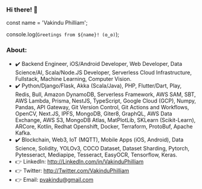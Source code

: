 ### Hi there! 👋

const name = 'Vakindu Philliam';

console.log(`Greetings from ${name}! (ʘ‿ʘ)`);

### About:

- ✔️ Backend Engineer, iOS/Android Developer, Web Developer, Data Science/AI, Scala/Node.JS Developer, Serverless Cloud Infrastructure, Fullstack, Machine Learning, Computer Vision.
- ✔️ Python/Django/Flask, Akka (Scala/Java), PHP, Flutter/Dart, Play, Redis, Bull, Amazon DynamoDB, Serverless Framework, AWS SAM, SBT, AWS Lambda, Prisma, NestJS, TypeScript, Google Cloud (GCP), Numpy, Pandas, API Gateway, Git Version Control, Git Actions and Workflows, OpenCV, Next.JS, IPFS, MongoDB, Giter8, GraphQL, AWS Data Exchange, AWS S3, MongoDB Atlas, MatPlotLib, SKLearn (Scikit-Learn), ARCore, Kotlin, Redhat Openshift, Docker, Terraform, ProtoBuf, Apache Kafka.
- ✔️ Blockchain, Web3, IoT (MQTT), Mobile Apps (iOS, Android), Data Science, Solidity, YOLOv3, COCO Dataset, Dataset Sharding, Pytorch, Pytesseract, Mediapipe, Tesseract, EasyOCR, Tensorflow, Keras.
- 👉 LinkedIn: http://LinkedIn.com/in/VakinduPhilliam
- 👉 Twitter:  http://Twitter.com/VakinduPhilliam
- 👉 Email:  pvakindu@gmail.com

